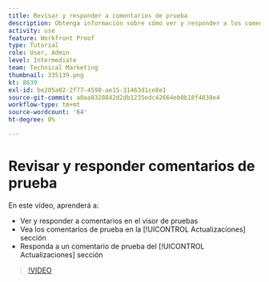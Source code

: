 ```yaml
---
title: Revisar y responder a comentarios de prueba
description: Obtenga información sobre cómo ver y responder a los comentarios de prueba del visor de pruebas y del [!UICONTROL Actualizaciones] sección de [!DNL  Workfront].
activity: use
feature: Workfront Proof
type: Tutorial
role: User, Admin
level: Intermediate
team: Technical Marketing
thumbnail: 335139.png
kt: 8839
exl-id: be205a02-2f77-4598-ae15-31463d1ce8e1
source-git-commit: a0aa8328842d2db1235edc42664eb0b18f4038e4
workflow-type: tm+mt
source-wordcount: '64'
ht-degree: 0%

---
```


# Revisar y responder comentarios de prueba

En este vídeo, aprenderá a:

* Ver y responder a comentarios en el visor de pruebas
* Vea los comentarios de prueba en la [!UICONTROL Actualizaciones] sección
* Responda a un comentario de prueba del [!UICONTROL Actualizaciones] sección

>[!VIDEO](https://video.tv.adobe.com/v/335139/?quality=12)
